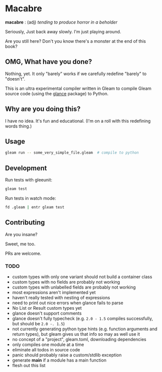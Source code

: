 # Macabre

**macabre** : (adj) _tending to produce horror in a beholder_

Seriously, Just back away slowly. I'm just playing around.

Are you still here? Don't you know there's a monster at the end of this book?

## OMG, What have you done?

Nothing, yet. It only "barely" works if we carefully redefine "barely" to "doesn't".

This is an ultra experimental compiler written in Gleam to compile Gleam source code (using
the [glance](https://hexdocs.pm/glance/) package) to Python.

## Why are you doing this?

I have no idea. It's fun and educational. (I'm on a roll with this redefining words thing.)

## Usage

```sh
gleam run -- some_very_simple_file.gleam  # compile to python
```

## Development

Run tests with gleeunit:

```sh
gleam test
```

Run tests in watch mode:

```sh
fd .gleam | entr gleam test
```

## Contributing

Are you insane?

Sweet, me too.

PRs are welcome.

### TODO

- custom types with only one variant should not build a container class
- custom types with no fields are probably not working
- custom types with unlabelled fields are probably not working
- most expressions aren't implemented yet
- haven't really tested with nesting of expressions
- need to print out nice errors when glance fails to parse
- No List or Result custom types yet
- glance doesn't support comments
- glance doesn't fully typecheck (e.g. `2.0 - 1.5` compiles successfully, but should be `2.0 -. 1.5`)
- not currently generating python type hints (e.g. function arguments and return types), but gleam gives us that info so may as well use it
- no concept of a "project", gleam.toml, downloading dependencies
- only compiles one module at a time
- eliminate all todos in source code
- panic should probably raise a custom/stdlib exception
- generate **main** if a module has a main function
- flesh out this list
